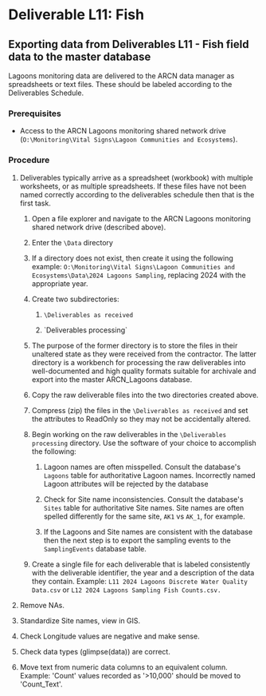 # Deliverable L11: Fish

## Exporting data from Deliverables L11 - Fish field data to the master database

Lagoons monitoring data are delivered to the ARCN data manager as spreadsheets or text files. These should be labeled according to the Deliverables Schedule.

### Prerequisites

-   Access to the ARCN Lagoons monitoring shared network drive (`O:\Monitoring\Vital Signs\Lagoon Communities and Ecosystems`).

### Procedure

1.  Deliverables typically arrive as a spreadsheet (workbook) with multiple worksheets, or as multiple spreadsheets. If these files have not been named correctly according to the deliverables schedule then that is the first task.

    1.  Open a file explorer and navigate to the ARCN Lagoons monitoring shared network drive (described above).

    2.  Enter the `\Data` directory

    3.  If a directory does not exist, then create it using the following example: `O:\Monitoring\Vital Signs\Lagoon Communities and Ecosystems\Data\2024 Lagoons Sampling`, replacing 2024 with the appropriate year.

    4.  Create two subdirectories:

        1.  `\Deliverables as received`

        2.  \`Deliverables processing\`

    5.  The purpose of the former directory is to store the files in their unaltered state as they were received from the contractor. The latter directory is a workbench for processing the raw deliverables into well-documented and high quality formats suitable for archivale and export into the master ARCN_Lagoons database.

    6.  Copy the raw deliverable files into the two directories created above.

    7.  Compress (zip) the files in the `\Deliverables as received` and set the attributes to ReadOnly so they may not be accidentally altered.

    8.  Begin working on the raw deliverables in the `\Deliverables processing` directory. Use the software of your choice to accomplish the following:

        1.  Lagoon names are often misspelled. Consult the database's `Lagoons` table for authoritative Lagoon names. Incorrectly named Lagoon attributes will be rejected by the database

        2.  Check for Site name inconsistencies. Consult the database's `Sites` table for authoritative Site names. Site names are often spelled differently for the same site, `AK1` vs `AK_1`, for example.

        3.  If the Lagoons and Site names are consistent with the database then the next step is to export the sampling events to the `SamplingEvents` database table.

    9.  Create a single file for each deliverable that is labeled consistently with the deliverable identifier, the year and a description of the data they contain. Example: `L11 2024 Lagoons Discrete Water Quality Data.csv` or `L12 2024 Lagoons Sampling Fish Counts.csv.`

2.  Remove NAs.

3.  Standardize Site names, view in GIS.

4.  Check Longitude values are negative and make sense.

5.  Check data types (glimpse(data)) are correct.

6.  Move text from numeric data columns to an equivalent column. Example: 'Count' values recorded as '\>10,000' should be moved to 'Count_Text'.
